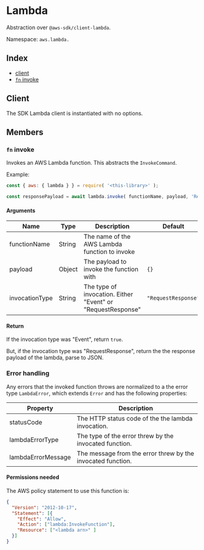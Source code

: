# Lambda

Abstraction over `@aws-sdk/client-lambda`.

Namespace: `aws.lambda.`

## Index
- [client](#client)
- [`fn` invoke](#fn-invoke)

## Client

The SDK Lambda client is instantiated with no options.

## Members

### `fn` invoke

Invokes an AWS Lambda function. This abstracts the `InvokeCommand`.

Example:
```js
const { aws: { lambda } } = require( '<this-library>' );

const responsePayload = await lambda.invoke( functionName, payload, 'RequestResponse' );
```

#### Arguments

|Name|Type|Description|Default|
|---|---|---|---|
|functionName|String|The name of the AWS Lambda function to invoke||
|payload|Object|The payload to invoke the function with|`{}`|
|invocationType|String|The type of invocation. Either "Event" or "RequestResponse"|`"RequestResponse"`|

#### Return

If the invocation type was "Event", return `true`.

But, if the invocation type was "RequestResponse", return the the response payload of the lambda, parse to JSON.

### Error handling

Any errors that the invoked function throws are normalized to a the error type `LambdaError`, which extends `Error` and has the following properties:

|Property|Description|
|---|---|
|statusCode|The HTTP status code of the the lambda invocation.|
|lambdaErrorType|The type of the error threw by the invocated function.|
|lambdaErrorMessage|The message from the error threw by the invocated function.|

#### Permissions needed

The AWS policy statement to use this function is:

```json
{
  "Version": "2012-10-17",
  "Statement": [{
    "Effect": "Allow",
    "Action": ["lambda:InvokeFunction"],
    "Resource": ["<lambda arn>" ]
  }]
}
```
